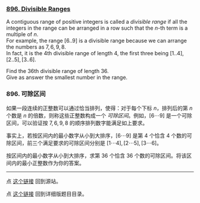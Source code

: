 ### [896. Divisible Ranges](https://projecteuler.net/problem=896)

A contiguous range of positive integers is called a *divisible range* if all the integers in the range can be arranged in a row such that the $n$-th term is a multiple of $n$.  
For example, the range $[6..9]$ is a divisible range because we can arrange the numbers as $7,6,9,8$.  
In fact, it is the $4$th divisible range of length $4$, the first three being $[1..4], [2..5], [3..6]$.

Find the $36$th divisible range of length $36$.  
Give as answer the smallest number in the range.

### 896. 可除区间

如果一段连续的正整数可以通过恰当排列，使得：对于每个下标 $n$，排列后的第 $n$ 个数是 $n$ 的倍数，则称这些正整数构成一个 *可除区间*。例如，$[6 \cdots 9]$ 是一个可除区间，可以验证按 $7, 6, 9, 8$ 的顺序排列数字能满足如上要求。

事实上，若按区间内的最小数字从小到大排序，$[6 \cdots 9]$ 是第 $4$ 个恰含 $4$ 个数的可除区间，前三个满足要求的可除区间分别是 $[1 \cdots 4], [2 \cdots 5], [3 \cdots 6]$。

按区间内的最小数字从小到大排序，求第 $36$ 个恰含 $36$ 个数的可除区间。将该区间内的最小正整数作为你的答案。

---

点 [这个链接](https://fsy-juruo.github.io/pe-chinese-translation/) 回到源站。

点 [这个链接](https://fsy-juruo.github.io/pe-chinese-translation/detailed_content_archives.html) 回到详细版题目目录。
